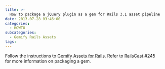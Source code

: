 ```yaml
---
title: >-
  How to package a jQuery plugin as a gem for Rails 3.1 asset pipeline
date: 2013-07-28 03:46:00
categories:
  - HOWTO
subcategories:
  - Gemify Rails Assets
tags:
---
```


Follow the instructions to [Gemify Assets for Rails](http://www.prioritized.net/blog/gemify-assets-for-rails/). Refer to [RailsCast #245](http://railscasts.com/episodes/245-new-gem-with-bundler) for more information on packaging a gem.
